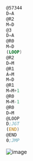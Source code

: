 ``` asm
@57344
D=A
@R2
M=D
@3
D=A
@R0
M=D
(LOOP)
@R2
D=M
@R1
A=M
M=D
@R1
M=M+1
@R0
M=M-1
@R0
D=M
@LOOP
D;JGT
(END)
@END
0;JMP
```
![image](https://github.com/user-attachments/assets/aac2bd15-46e1-4ffb-be5d-d9e128bb410c)
